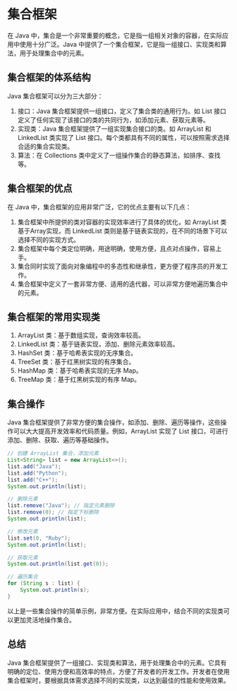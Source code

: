 # 集合框架
在 Java 中，集合是一个非常重要的概念，它是指一组相关对象的容器，在实际应用中使用十分广泛。Java 中提供了一个集合框架，它是指一组接口、实现类和算法，用于处理集合中的元素。

## 集合框架的体系结构
Java 集合框架可以分为三大部分：

1. 接口：Java 集合框架提供一组接口，定义了集合类的通用行为。如 List 接口定义了任何实现了该接口的类的共同行为，如添加元素、获取元素等。
2. 实现类：Java 集合框架提供了一组实现集合接口的类。如 ArrayList 和 LinkedList 类实现了 List 接口。每个类都具有不同的属性，可以按照需求选择合适的集合实现类。
3. 算法：在 Collections 类中定义了一组操作集合的静态算法，如排序、查找等。

## 集合框架的优点
在 Java 中，集合框架的应用非常广泛，它的优点主要有以下几点：

1. 集合框架中所提供的类对容器的实现效率进行了具体的优化，如 ArrayList 类基于Array实现，而 LinkedList 类则是基于链表实现的，在不同的场景下可以选择不同的实现方式。
2. 集合框架中每个类定位明确，用途明确，使用方便，且点对点操作，容易上手。
3. 集合同时实现了面向对象编程中的多态性和继承性，更方便了程序员的开发工作。
4. 集合框架中定义了一套非常方便、适用的迭代器，可以非常方便地遍历集合中的元素。

## 集合框架的常用实现类
1. ArrayList 类：基于数组实现，查询效率较高。
2. LinkedList 类：基于链表实现，添加、删除元素效率较高。
3. HashSet 类：基于哈希表实现的无序集合。
4. TreeSet 类：基于红黑树实现的有序集合。
5. HashMap 类：基于哈希表实现的无序 Map。
6. TreeMap 类：基于红黑树实现的有序 Map。

## 集合操作
Java 集合框架提供了非常方便的集合操作，如添加、删除、遍历等操作，这些操作可以大大提高开发效率和代码质量。例如，ArrayList 实现了 List 接口，可进行添加、删除、获取、遍历等基础操作。

```java
// 创建 ArrayList 集合，添加元素
List<String> list = new ArrayList<>();
list.add("Java");
list.add("Python");
list.add("C++");
System.out.println(list);

// 删除元素
list.remove("Java"); // 指定元素删除
list.remove(0); // 指定下标删除
System.out.println(list);

// 修改元素
list.set(0, "Ruby");
System.out.println(list);

// 获取元素
System.out.println(list.get(0));

// 遍历集合
for (String s : list) {
    System.out.println(s);
}
```
以上是一些集合操作的简单示例，非常方便。在实际应用中，结合不同的实现类可以更加灵活地操作集合。

## 总结
Java 集合框架提供了一组接口、实现类和算法，用于处理集合中的元素。它具有明确的定位、使用方便和高效率的特点，方便了开发者的开发工作。开发者在使用集合框架时，要根据具体需求选择不同的实现类，以达到最佳的性能和使用效果。